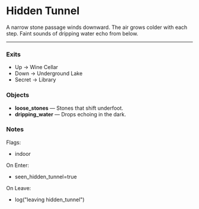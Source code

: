 # Hidden Tunnel

A narrow stone passage winds downward. The air grows colder with each step.
Faint sounds of dripping water echo from below.

---

### Exits
- Up → Wine Cellar
- Down → Underground Lake
- Secret → Library

### Objects
- **loose_stones** — Stones that shift underfoot.
- **dripping_water** — Drops echoing in the dark.

### Notes
Flags:
- indoor

On Enter:
- seen_hidden_tunnel=true

On Leave:
- log("leaving hidden_tunnel")